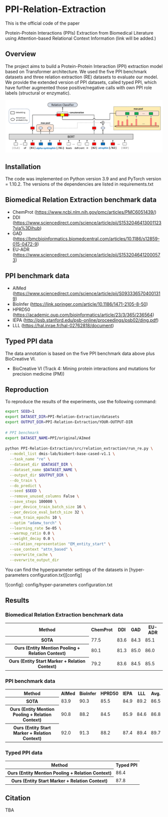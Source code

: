 # PPI-Relation-Extraction
This is the official code of the paper

Protein-Protein Interactions (PPIs) Extraction from Biomedical Literature using Attention-based Relational Context Information (link will be added.)

## Overview
The project aims to build a Protein-Protein Interaction (PPI) extraction model based on Transformer architecture. 
We used the five PPI benchmark datasets and three relation extraction (RE) datasets to evaluate our model.
We provide the extended version of PPI datasets, called typed PPI, which have further augmented those positive/negative calls with own PPI role labels (structural or enzymatic). <br/>

![PPI_RE_architecture](img/model_architecture.jpg)

## Installation
The code was implemented on Python version 3.9 and and PyTorch version = 1.10.2. The versions of the dependencies are listed in requirements.txt

## Biomedical Relation Extraction benchmark data
* ChemProt (https://www.ncbi.nlm.nih.gov/pmc/articles/PMC6051439/)
* DDI (https://www.sciencedirect.com/science/article/pii/S1532046413001123?via%3Dihub)
* GAD (https://bmcbioinformatics.biomedcentral.com/articles/10.1186/s12859-015-0472-9)
* EU-ADR (https://www.sciencedirect.com/science/article/pii/S1532046412000573)

## PPI benchmark data
* AIMed (https://www.sciencedirect.com/science/article/pii/S0933365704001319)
* BioInfer (https://link.springer.com/article/10.1186/1471-2105-8-50)
* HPRD50 (https://academic.oup.com/bioinformatics/article/23/3/365/236564)
* IEPA (http://psb.stanford.edu/psb-online/proceedings/psb02/ding.pdf)
* LLL (https://hal.inrae.fr/hal-02762818/document)

## Typed PPI data
The data annotation is based on the five PPI benchmark data above plus BioCreative VI.
* BioCreative VI (Track 4: Mining protein interactions and mutations for precision medicine (PM))

## Reproduction
To reproduce the results of the experiments, use the following command:

```bash
export SEED=1
export DATASET_DIR=PPI-Relation-Extraction/datasets
export OUTPUT_DIR=PPI-Relation-Extraction/YOUR-OUTPUT-DIR

# PPI benchmark
export DATASET_NAME=PPI/original/AImed
			
python PPI-Relation-Extraction/src/relation_extraction/run_re.py \
  --model_list dmis-lab/biobert-base-cased-v1.1 \
  --task_name "re" \
  --dataset_dir $DATASET_DIR \
  --dataset_name $DATASET_NAME \
  --output_dir $OUTPUT_DIR \
  --do_train \
  --do_predict \
  --seed $SEED \
  --remove_unused_columns False \
  --save_steps 100000 \
  --per_device_train_batch_size 16 \
  --per_device_eval_batch_size 32 \
  --num_train_epochs 10 \
  --optim "adamw_torch" \
  --learning_rate 5e-05 \
  --warmup_ratio 0.0 \
  --weight_decay 0.0 \
  --relation_representation "EM_entity_start" \
  --use_context "attn_based" \
  --overwrite_cache \
  --overwrite_output_dir
```

<!--
This codebase is based on PyTorch and [TorchDrug]. It supports training and inference
with multiple GPUs or multiple machines.

[TorchDrug]: https://github.com/DeepGraphLearning/torchdrug
-->

You can find the hyperparameter settings of the datasets in [hyper-parameters configuration.txt][config]

![config]: config/hyper-parameters configuration.txt

## Results

### Biomedical Relation Extraction benchmark data ###
   
<table>
    <tr>
        <th>Method</th>
        <th>ChemProt</th>
        <th>DDI</th>
        <th>GAD</th>
        <th>EU-ADR</th>
    </tr>
	<tr>
        <th>SOTA</th>
        <td>77.5</td>
        <td>83.6</td>
        <td>84.3</td>
        <td>85.1</td>
    </tr>
    <tr>
        <th>Ours (Entity Mention Pooling + Relation Context)</th>
        <td>80.1</td>
        <td>81.3</td>
        <td>85.0</td>
        <td>86.0</td>
    </tr>
    <tr>
        <th>Ours (Entity Start Marker + Relation Context)</th>
        <td>79.2</td>
        <td>83.6</td>
        <td>84.5</td>
        <td>85.5</td>
    </tr>
</table>

### PPI benchmark data ###
     
<table>
    <tr>
        <th>Method</th>
        <th>AIMed</th>
        <th>BioInfer</th>
        <th>HPRD50</th>
        <th>IEPA</th>
		<th>LLL</th>
		<th>Avg.</th>
    </tr>
	<tr>
        <th>SOTA</th>
        <td>83.9</td>
        <td>90.3</td>
        <td>85.5</td>
        <td>84.9</td>
		<td>89.2</td>
        <td>86.5</td>
    </tr>
    <tr>
        <th>Ours (Entity Mention Pooling + Relation Context)</th>
        <td>90.8</td>
        <td>88.2</td>
        <td>84.5</td>
        <td>85.9</td>
		<td>84.6</td>
        <td>86.8</td>
    </tr>
    <tr>
        <th>Ours (Entity Start Marker + Relation Context)</th>
        <td>92.0</td>
        <td>91.3</td>
        <td>88.2</td>
        <td>87.4</td>
		<td>89.4</td>
        <td>89.7</td>
    </tr>
</table>

### Typed PPI data ###

<table>
    <tr>
        <th>Method</th>
        <th>Typed PPI</th>
    </tr>
    <tr>
        <th>Ours (Entity Mention Pooling + Relation Context)</th>
        <td>86.4</td>
    </tr>
    <tr>
        <th>Ours (Entity Start Marker + Relation Context)</th>
        <td>87.8</td>
    </tr>
</table>


## Citation
TBA

<!-- reference from NBFNet
```bibtex
@article{zhu2021neural,
  title={Neural bellman-ford networks: A general graph neural network framework for link prediction},
  author={Zhu, Zhaocheng and Zhang, Zuobai and Xhonneux, Louis-Pascal and Tang, Jian},
  journal={Advances in Neural Information Processing Systems},
  volume={34},
  year={2021}
}
```
-->

<!--
### Prerequisites
Install the following packages.

* HuggingFace Transformers (https://github.com/huggingface/transformers)
* Scikit-learn (https://scikit-learn.org)

## License
This project is licensed under the MIT License - see the [LICENSE.md](LICENSE.md) file for details

## Acknowledgments
* This work has been authored by employees of Brookhaven Science Associates, LLC operated under Contract No. DESC0012704. The authors gratefully acknowledge the funding support from the Brookhaven National Laboratory under the Laboratory Directed Research and Development 18-05 FY 18-20.
-->